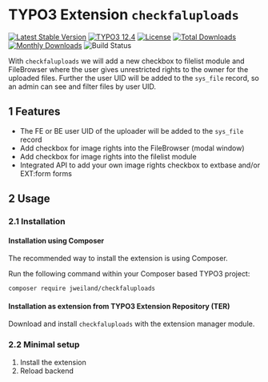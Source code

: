 # TYPO3 Extension `checkfaluploads`

[![Latest Stable Version](https://poser.pugx.org/jweiland/checkfaluploads/v/stable.svg)](https://packagist.org/packages/jweiland/checkfaluploads)
[![TYPO3 12.4](https://img.shields.io/badge/TYPO3-12.4-green.svg)](https://get.typo3.org/version/12)
[![License](http://poser.pugx.org/jweiland/checkfaluploads/license)](https://packagist.org/packages/jweiland/checkfaluploads)
[![Total Downloads](https://poser.pugx.org/jweiland/checkfaluploads/downloads.svg)](https://packagist.org/packages/jweiland/checkfaluploads)
[![Monthly Downloads](https://poser.pugx.org/jweiland/checkfaluploads/d/monthly)](https://packagist.org/packages/jweiland/checkfaluploads)
![Build Status](https://github.com/jweiland-net/checkfaluploads/actions/workflows/typo3_12.yml/badge.svg)

With `checkfaluploads` we will add a new checkbox to filelist module and FileBrowser
where the user gives unrestricted rights to the owner for the uploaded files.
Further the user UID will be added to the `sys_file` record, so an admin can see and filter files by
user UID.

## 1 Features

* The FE or BE user UID of the uploader will be added to the `sys_file` record
* Add checkbox for image rights into the FileBrowser (modal window)
* Add checkbox for image rights into the filelist module
* Integrated API to add your own image rights checkbox to extbase and/or EXT:form forms

## 2 Usage

### 2.1 Installation

#### Installation using Composer

The recommended way to install the extension is using Composer.

Run the following command within your Composer based TYPO3 project:

```
composer require jweiland/checkfaluploads
```

#### Installation as extension from TYPO3 Extension Repository (TER)

Download and install `checkfaluploads` with the extension manager module.

### 2.2 Minimal setup

1) Install the extension
2) Reload backend
